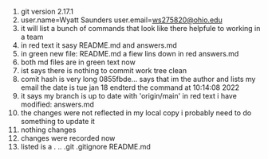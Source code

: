 1. git version 2.17.1
2. user.name=Wyatt Saunders user.email=ws275820@ohio.edu
3. it will list a bunch of commands that look like there helpfule to working in a team 
4. in red text it sasy README.md and answers.md 
5. in green new file:   README.md a fiew lins down in red answers.md
6. both md files are in green text now 
7. ist says there is nothing to commit work tree clean
8. comit hash is very long 0855fbde... says that im the author and lists my email 
the date is tue jan 18 endterd the command at 10:14:08 2022 
9. it says my branch is up to date with 'origin/main'
in red text i have modified:	answers.md 
10. the changes were not reflected in my local copy i probably need to do something to update it 
11. nothing changes
12. changes were recorded now 
13. listed is a . .. .git  .gitignore README.md


